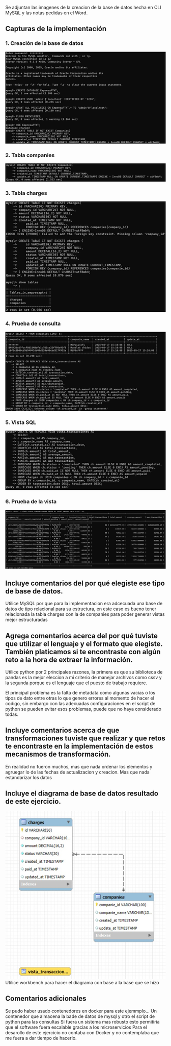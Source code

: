 Se adjuntan las imagenes de la creacion de la base de datos hecha en CLI MySQL
y las notas pedidas en el Word.

## Capturas de la implementación

### 1. Creación de la base de datos
![Creacion de la Base de DAtos](imagenes/Creacion.jpeg)

### 2. Tabla companies
![creacion de la tabla companies](imagenes/companies.jpeg)

### 3. Tabla charges
![Creacion de la tabla charges](imagenes/charges.jpeg)

### 4. Prueba de consulta
![Prueba de la base de datos con consulta sencilla](imagenes/prueba.jpeg)

### 5. Vista SQL
![Creacion de la vista](imagenes/vista.jpeg)

### 6. Prueba de la vista
![Prueba de la vista](imagenes/pruebavista.jpeg)

## Incluye comentarios del por qué elegiste ese tipo de base de datos.

Utilice MySQL por que para la implementacion era adcecuada una base de datos de tipo relacional para su estructura, en este caso es bueno tener relacionada la tabla charges con la de companies para poder generar vistas mejor estructuradas

## Agrega comentarios acerca del por qué tuviste que utilizar el lenguaje y el formato que elegiste. También platicamos si te encontraste con algún reto a la hora de extraer la información.

Utilice python por 2 principales razones, la primera es que su biblioteca de pandas es la mejor eleccion a mi criterio de manejar archivos como cssv
y la segunda porque es el lenguaje que el puesto de trabajo requiere.

El principal problema es  la falta de metadata como algunas vacias o los tipos de dato entre otras lo que genero errores al momento de hacer el codigo, sin embargo con las adecuadas configuraciones en el script de python se pueden evitar esos problemas, puede que no haya considerado todas.

## Incluye comentarios acerca de que transformaciones tuviste que realizar y que retos te encontraste en la implementación de estos mecanismos de transformación.

En realidad no fueron muchos, mas que nada ordenar los elementos y agruegar lo de las fechas de actualizacion y creacion. Mas que nada estandarizar los datos 

## Incluye el diagrama de base de datos resultado de este ejercicio.

![Diagrama](imagenes/diagrama.jpeg)
Utilice workbench para hacer el diagrama con base a la base que se hizo


## Comentarios adicionales

Se pudo haber usado contenedores en docker para este ejemmplo...
Un contenedor que almacena la bade de datos de mysql y otro el script de python para las consultas
Si fuera un sistema mas robusto esto permitiria que el software fuera escalable gracias a los microservicios
Para el desarollo de este ejercicio no contaba con Docker y no contemplaba que me fuera a dar tiempo de hacerlo.

